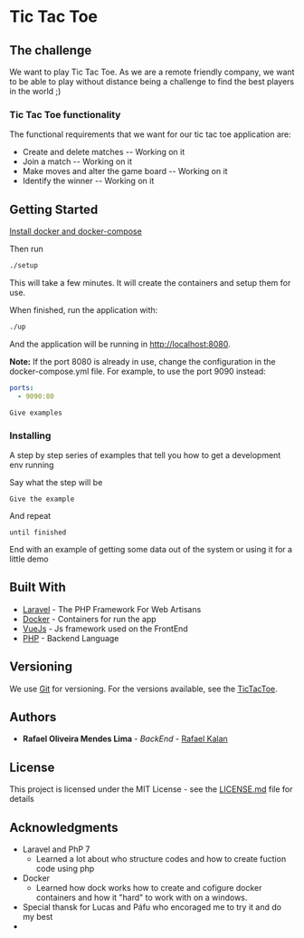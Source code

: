 # Tic Tac Toe

## The challenge

We want to play Tic Tac Toe. As we are a remote friendly company, we want to be able to play without distance being a challenge to find the best players in the world ;)

### Tic Tac Toe functionality
The functional requirements that we want for our tic tac toe application are:
  - Create and delete matches -- Working on it
  - Join a match -- Working on it
  - Make moves and alter the game board -- Working on it
  - Identify the winner -- Working on it

## Getting Started

[Install docker and docker-compose](https://docs.docker.com/compose/install/)

Then run
```bash
./setup
```
This will take a few minutes. It will create the containers and setup them for use.

When finished, run the application with:
```bash
./up
```

And the application will be running in [http://localhost:8080](http://localhost:8080).

**Note:** If the port 8080 is already in use, change the configuration in the docker-compose.yml file. For example, to use the port 9090 instead:
```yaml
ports:
  - 9090:80
``` 

```
Give examples
```

### Installing

A step by step series of examples that tell you how to get a development env running

Say what the step will be

```
Give the example
```

And repeat

```
until finished
```

End with an example of getting some data out of the system or using it for a little demo


## Built With

* [Laravel](https://laravel.com/docs/5.6) - The PHP Framework For Web Artisans
* [Docker](https://docs.docker.com/compose/install/) - Containers for run the app
* [VueJs](https://vuejs.org/v2/guide/) - Js framework used on the FrontEnd
* [PHP](http://php.net/docs.php) - Backend Language

## Versioning

We use [Git](https://git-scm.com/) for versioning. For the versions available, see the [TicTacToe](https://github.com/rafaelkalan/TicTacToe). 

## Authors
* **Rafael Oliveira Mendes Lima** - *BackEnd* - [Rafael Kalan](https://github.com/rafaelkalan)

## License

This project is licensed under the MIT License - see the [LICENSE.md](LICENSE.md) file for details

## Acknowledgments

* Laravel and PhP 7
    * Learned a lot about who structure codes and how to create fuction code using php
* Docker
    * Learned how dock works how to create and cofigure docker containers and how it "hard" to work with on a windows.
* Special thansk for Lucas and Páfu who encoraged me to try it and do my best
* 

